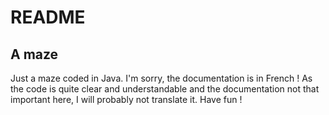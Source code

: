 <h1> README </h1>

<h2> A maze </h2>

Just a maze coded in Java. I'm sorry, the documentation is in French ! As the code is quite clear and understandable and the documentation not that important here, I will probably not translate it. Have fun !
